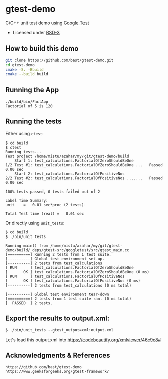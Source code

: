 # gtest-demo

C/C++ unit test demo using [Google Test](https://code.google.com/p/googletest)

- Licensed under [BSD-3](../master/LICENSE)


## How to build this demo

```bash
git clone https://github.com/bast/gtest-demo.git
cd gtest-demo
cmake -S. -Bbuild 
cmake --build build
```
## Running the App
```
./build/bin/FactApp 
Factorial of 5 is 120
```

## Running the tests

Either using `ctest`:
```
$ cd build
$ ctest
Running tests...
Test project /home/mistu/azahar/my/git/gtest-demo/build
    Start 1: test_calculations.FactorialOfZeroShouldBeOne
1/2 Test #1: test_calculations.FactorialOfZeroShouldBeOne ...   Passed    0.00 sec
    Start 2: test_calculations.FactorialOfPositiveNos
2/2 Test #2: test_calculations.FactorialOfPositiveNos .......   Passed    0.00 sec

100% tests passed, 0 tests failed out of 2

Label Time Summary:
unit    =   0.01 sec*proc (2 tests)

Total Test time (real) =   0.01 sec

```

Or directly using `unit_tests`:
```
$ cd build 
$ ./bin/unit_tests

Running main() from /home/mistu/azahar/my/git/gtest-demo/build/_deps/gtest-src/googletest/src/gtest_main.cc
[==========] Running 2 tests from 1 test suite.
[----------] Global test environment set-up.
[----------] 2 tests from test_calculations
[ RUN      ] test_calculations.FactorialOfZeroShouldBeOne
[       OK ] test_calculations.FactorialOfZeroShouldBeOne (0 ms)
[ RUN      ] test_calculations.FactorialOfPositiveNos
[       OK ] test_calculations.FactorialOfPositiveNos (0 ms)
[----------] 2 tests from test_calculations (0 ms total)

[----------] Global test environment tear-down
[==========] 2 tests from 1 test suite ran. (0 ms total)
[  PASSED  ] 2 tests.

```
##  Export the results to output.xml:
```
$ ./bin/unit_tests --gtest_output=xml:output.xml
```
Let's load this output.xml into 
https://codebeautify.org/xmlviewer/46c9c8#




## Acknowledgments & References
```
https://github.com/bast/gtest-demo
https://www.geeksforgeeks.org/gtest-framework/
```

